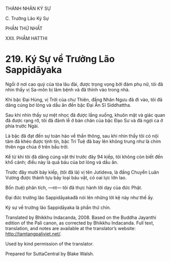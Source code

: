 THÁNH NHÂN KÝ SỰ

C. Trưởng Lão Ký Sự

PHẦN THỨ NHẤT

XXII. PHẨM HATTHI

# 219\. Ký Sự về Trưởng Lão Sappidāyaka

Ngồi ở nơi cao quý của tòa lâu đài, được trọng vọng bởi đám phụ nữ, tôi đã nhìn thấy vị Sa-môn bị lâm bệnh và đã thỉnh vào trong nhà.

Khi bậc Đại Hùng, vị Trời của chư Thiên, đấng Nhân Ngưu đã đi vào, tôi đã dâng cúng bơ lỏng và dầu ăn đến bậc Đại Ẩn Sĩ Siddhattha.

Sau khi nhìn thấy sự mệt nhọc đã được lắng xuống, khuôn mặt và giác quan đã được rạng rỡ, tôi đã đảnh lễ ở bàn chân của bậc Đạo Sư và đã ngợi ca ở phía trước Ngài.

Là bậc đã đạt đến sự toàn hảo về thần thông, sau khi nhìn thấy tôi có nội tâm đã khéo được tịnh tín, bậc Trí Tuệ đã bay lên không trung như là chim thiên nga chúa ở trên bầu trời.

Kể từ khi tôi đã dâng cúng vật thí trước đây 94 kiếp, tôi không còn biết đến khổ cảnh; điều này là quả báu của bơ lỏng và dầu ăn.

Trước đây mười bảy kiếp, (tôi đã là) vị tên Jutideva, là đấng Chuyển Luân Vương được thành tựu bảy loại báu vật, có oai lực lớn lao.

Bốn (tuệ) phân tích, ―nt― tôi đã thực hành lời dạy của đức Phật.

Đại đức trưởng lão Sappidāyakađã nói lên những lời kệ này như thế ấy.

Ký sự về trưởng lão Sappidāyaka là phần thứ chín.

Translated by Bhikkhu Indacanda, 2008. Based on the Buddha Jayanthi edition of the Pali canon, as corrected by Bhikkhu Indacanda. Full text, translation, and notes are available at the translator’s website: http://tamtangpaliviet.net/.

Used by kind permission of the translator.

Prepared for SuttaCentral by Blake Walsh.